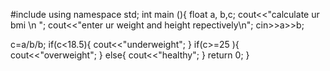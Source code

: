 #include<iostream>
  using namespace std;
  int main (){
  float a, b,c;
  cout<<"calculate ur bmi \n ";
   cout<<"enter ur weight and height repectively\n";
  cin>>a>>b;
  
  c=a/b/b;
  if(c<18.5){
              cout<<"underweight";
                     }
   if(c>=25 ){
  cout<<"overweight";
  }
  else{
  cout<<"healthy";
  }
  return 0;
  }
  
